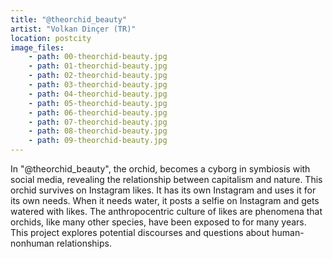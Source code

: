 ```yaml
---
title: "@theorchid_beauty"
artist: "Volkan Dinçer (TR)"
location: postcity
image_files:
    - path: 00-theorchid-beauty.jpg
    - path: 01-theorchid-beauty.jpg
    - path: 02-theorchid-beauty.jpg
    - path: 03-theorchid-beauty.jpg
    - path: 04-theorchid-beauty.jpg
    - path: 05-theorchid-beauty.jpg
    - path: 06-theorchid-beauty.jpg
    - path: 07-theorchid-beauty.jpg
    - path: 08-theorchid-beauty.jpg
    - path: 09-theorchid-beauty.jpg
---
```


In "@theorchid_beauty", the orchid, becomes a cyborg in symbiosis with social media, revealing the relationship between capitalism and nature.
This orchid survives on Instagram likes. It has its own Instagram and uses it for its own needs. When it needs water, it posts a selfie on Instagram and gets watered with likes.
The anthropocentric culture of likes are phenomena that orchids, like many other species, have been exposed to for many years. This project explores potential discourses and questions about human-nonhuman relationships.
